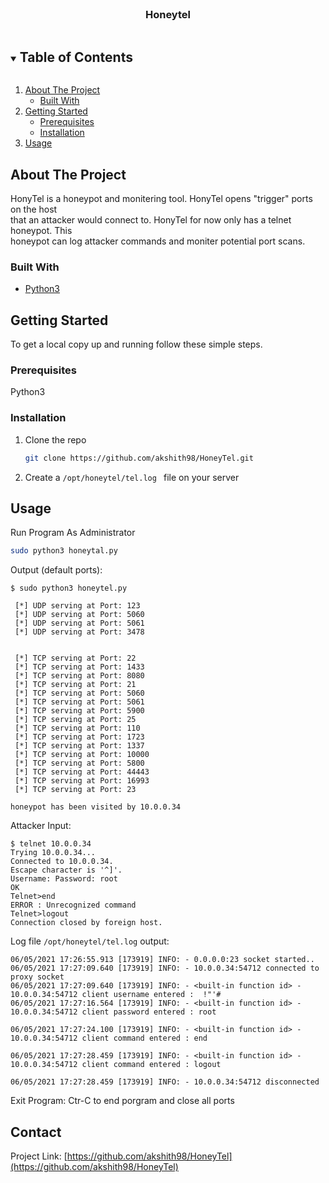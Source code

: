 <!-- PROJECT LOGO -->
<br />
<p align="center">
  <a href="https://github.com/akshith98/HoneyTel">
  </a>

  <h3 align="center">Honeytel</h3>

 

<!-- TABLE OF CONTENTS -->
<details open="open">
  <summary><h2 style="display: inline-block">Table of Contents</h2></summary>
  <ol>
    <li>
      <a href="#about-the-project">About The Project</a>
      <ul>
        <li><a href="#built-with">Built With</a></li>
      </ul>
    </li>
    <li>
      <a href="#getting-started">Getting Started</a>
      <ul>
        <li><a href="#prerequisites">Prerequisites</a></li>
        <li><a href="#installation">Installation</a></li>
      </ul>
    </li>
    <li><a href="#usage">Usage</a></li>
  </ol>
</details>



<!-- ABOUT THE PROJECT -->
## About The Project


HonyTel is a honeypot and monitering tool. HonyTel opens "trigger" ports on the host         
that an attacker would connect to. HonyTel for now only has a telnet honeypot. This            
honeypot can log attacker commands and moniter potential port scans. 


### Built With

* [Python3]()




<!-- GETTING STARTED -->
## Getting Started

To get a local copy up and running follow these simple steps.




### Prerequisites

Python3 

### Installation

1. Clone the repo
   ```sh
   git clone https://github.com/akshith98/HoneyTel.git
   ```
   
2. Create a ```/opt/honeytel/tel.log ``` file on your server



<!-- USAGE EXAMPLES -->
## Usage

Run Program As Administrator
   ```sh
   sudo python3 honeytal.py
   ```
Output (default ports):

```
$ sudo python3 honeytel.py

 [*] UDP serving at Port: 123
 [*] UDP serving at Port: 5060
 [*] UDP serving at Port: 5061
 [*] UDP serving at Port: 3478


 [*] TCP serving at Port: 22
 [*] TCP serving at Port: 1433
 [*] TCP serving at Port: 8080
 [*] TCP serving at Port: 21
 [*] TCP serving at Port: 5060
 [*] TCP serving at Port: 5061
 [*] TCP serving at Port: 5900
 [*] TCP serving at Port: 25
 [*] TCP serving at Port: 110
 [*] TCP serving at Port: 1723
 [*] TCP serving at Port: 1337
 [*] TCP serving at Port: 10000
 [*] TCP serving at Port: 5800
 [*] TCP serving at Port: 44443
 [*] TCP serving at Port: 16993
 [*] TCP serving at Port: 23
 
honeypot has been visited by 10.0.0.34
```

Attacker Input:

```
$ telnet 10.0.0.34
Trying 10.0.0.34...
Connected to 10.0.0.34.
Escape character is '^]'.
Username: Password: root
OK
Telnet>end
ERROR : Unrecognized command
Telnet>logout
Connection closed by foreign host.

```

Log file ```/opt/honeytel/tel.log``` output:

```
06/05/2021 17:26:55.913 [173919] INFO: - 0.0.0.0:23 socket started..
06/05/2021 17:27:09.640 [173919] INFO: - 10.0.0.34:54712 connected to proxy socket
06/05/2021 17:27:09.640 [173919] INFO: - <built-in function id> - 10.0.0.34:54712 client username entered :  !"'# 
06/05/2021 17:27:16.564 [173919] INFO: - <built-in function id> - 10.0.0.34:54712 client password entered : root
 
06/05/2021 17:27:24.100 [173919] INFO: - <built-in function id> - 10.0.0.34:54712 client command entered : end
 
06/05/2021 17:27:28.459 [173919] INFO: - <built-in function id> - 10.0.0.34:54712 client command entered : logout
 
06/05/2021 17:27:28.459 [173919] INFO: - 10.0.0.34:54712 disconnected
```

Exit Program: Ctr-C to end porgram and close all ports



<!-- CONTACT -->
## Contact

Project Link: [https://github.com/akshith98/HoneyTel](https://github.com/akshith98/HoneyTel)








<!-- MARKDOWN LINKS & IMAGES -->
<!-- https://www.markdownguide.org/basic-syntax/#reference-style-links -->
[contributors-shield]: https://img.shields.io/github/contributors/github_username/repo.svg?style=for-the-badge
[contributors-url]: https://github.com/github_username/repo/graphs/contributors
[forks-shield]: https://img.shields.io/github/forks/github_username/repo.svg?style=for-the-badge
[forks-url]: https://github.com/github_username/repo/network/members
[stars-shield]: https://img.shields.io/github/stars/github_username/repo.svg?style=for-the-badge
[stars-url]: https://github.com/github_username/repo/stargazers
[issues-shield]: https://img.shields.io/github/issues/github_username/repo.svg?style=for-the-badge
[issues-url]: https://github.com/github_username/repo/issues
[license-shield]: https://img.shields.io/github/license/github_username/repo.svg?style=for-the-badge
[license-url]: https://github.com/github_username/repo/blob/master/LICENSE.txt
[linkedin-shield]: https://img.shields.io/badge/-LinkedIn-black.svg?style=for-the-badge&logo=linkedin&colorB=555
[image]: https://github.com/akshith98/SC-clone/blob/main/Usage-Image.png

